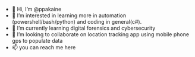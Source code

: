 - 👋 Hi, I’m @ppakaine
- 👀 I’m interested in learning more in automation (powershell/bash/python) and coding in general(c#).
- 🌱 I’m currently learning digital forensics and cybersecurity
- 💞️ I’m looking to collaborate on location tracking app using mobile phone gps to populate data
- 📫 you can reach me here 

<!---
ppakaine/ppakaine is a ✨ special ✨ repository because its `README.md` (this file) appears on your GitHub profile.
You can click the Preview link to take a look at your changes.
--->
